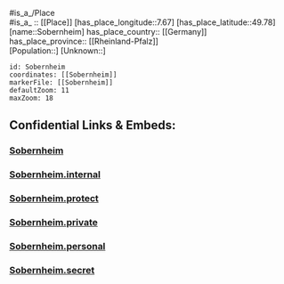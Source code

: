 ﻿---
location: [49.78,7.67] 
mapzoom: [7,12] 
mapmarker: city 
type: City
tags:
- geo/City


SpocWebEntityId: 34334
isDeleted: false
confidential: public

---
#is_a_/Place  
#is_a_ :: [[Place]] 
[has_place_longitude::7.67] 
[has_place_latitude::49.78] 
[name::Sobernheim] 
has_place_country:: [[Germany]]  
has_place_province:: [[Rheinland-Pfalz]]  
[Population::] 
[Unknown::] 


```leaflet
id: Sobernheim
coordinates: [[Sobernheim]] 
markerFile: [[Sobernheim]] 
defaultZoom: 11 
maxZoom: 18
```


## Confidential Links & Embeds: 

### [Sobernheim](/_public/Earth/Continent/Europe/Europe~Central/Germany/Germany~West/Rheinland-Pfalz/counties~RP/Bad_Kreuznach/cities~Kreuznach/Bad_Sobernheim/City/Sobernheim.md) 

### [Sobernheim.internal](/_internal/Earth/Continent/Europe/Europe~Central/Germany/Germany~West/Rheinland-Pfalz/counties~RP/Bad_Kreuznach/cities~Kreuznach/Bad_Sobernheim/City/Sobernheim.internal.md) 

### [Sobernheim.protect](/_protect/Earth/Continent/Europe/Europe~Central/Germany/Germany~West/Rheinland-Pfalz/counties~RP/Bad_Kreuznach/cities~Kreuznach/Bad_Sobernheim/City/Sobernheim.protect.md) 

### [Sobernheim.private](/_private/Earth/Continent/Europe/Europe~Central/Germany/Germany~West/Rheinland-Pfalz/counties~RP/Bad_Kreuznach/cities~Kreuznach/Bad_Sobernheim/City/Sobernheim.private.md) 

### [Sobernheim.personal](/_personal/Earth/Continent/Europe/Europe~Central/Germany/Germany~West/Rheinland-Pfalz/counties~RP/Bad_Kreuznach/cities~Kreuznach/Bad_Sobernheim/City/Sobernheim.personal.md) 

### [Sobernheim.secret](/_secret/Earth/Continent/Europe/Europe~Central/Germany/Germany~West/Rheinland-Pfalz/counties~RP/Bad_Kreuznach/cities~Kreuznach/Bad_Sobernheim/City/Sobernheim.secret.md) 
